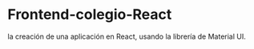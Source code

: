 # Frontend-colegio-React
la creación de una aplicación en React, usando la librería de Material UI.
